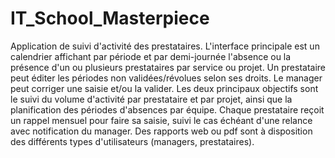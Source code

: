 # IT_School_Masterpiece

Application de suivi d'activité des prestataires. 
L'interface principale est un calendrier affichant par période et par demi-journée l'absence ou la présence d'un ou plusieurs prestataires par service ou projet. 
Un prestataire peut éditer les périodes non validées/révolues selon ses droits. Le manager peut corriger une saisie et/ou la valider.
Les deux principaux objectifs sont le suivi du volume d'activité par prestataire et par projet, ainsi que la planification des périodes d'absences par équipe.
Chaque prestataire reçoit un rappel mensuel pour faire sa saisie, suivi le cas échéant d'une relance avec notification du manager.
Des rapports web ou pdf sont à disposition des différents types d'utilisateurs (managers, prestataires).
